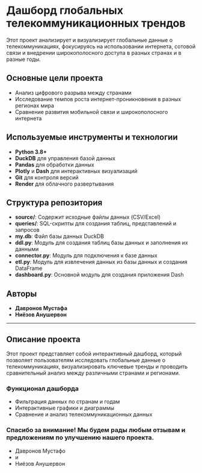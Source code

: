 # Дашборд глобальных телекоммуникационных трендов

Этот проект анализирует и визуализирует глобальные данные о телекоммуникациях, фокусируясь на использовании интернета, сотовой связи и внедрении широкополосного доступа в разных странах и в разные годы.

## Основные цели проекта

- Анализ цифрового разрыва между странами
- Исследование темпов роста интернет-проникновения в разных регионах мира
- Сравнение развития мобильной связи и широкополосного интернета

## Используемые инструменты и технологии

- **Python 3.8+**
- **DuckDB** для управления базой данных
- **Pandas** для обработки данных
- **Plotly** и **Dash** для интерактивных визуализаций
- **Git** для контроля версий
- **Render** для облачного развертывания

## Структура репозитория

- **source/**: Содержит исходные файлы данных (CSV/Excel)
- **queries/**: SQL-скрипты для создания таблиц, представлений и запросов
- **my.db**: Файл базы данных DuckDB
- **ddl.py**: Модуль для создания таблиц базы данных и заполнения их данными
- **connector.py**: Модуль для подключения к базе данных
- **etl.py**: Модуль для извлечения данных из базы данных и создания DataFrame
- **dashboard.py**: Основной модуль для создания приложения Dash

## Авторы

- **Давронов Мустафа**
- **Ниёзов Анушервон**

---

## Описание проекта

Этот проект представляет собой интерактивный дашборд, который позволяет пользователям исследовать глобальные данные о телекоммуникациях, визуализировать ключевые тренды и проводить сравнительный анализ между различными странами и регионами.

### Функционал дашборда

- Фильтрация данных по странам и годам
- Интерактивные графики и диаграммы
- Сравнение и анализ телекоммуникационных данных



### Спасибо за внимание! Мы будем рады любым отзывам и предложениям по улучшению нашего проекта. 
- Давронов Мустафо 
- и 
- Ниёзов Анушервон
